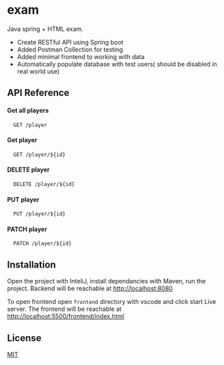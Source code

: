 # exam

Java spring + HTML exam.

- Create RESTful API using Spring boot
- Added Postman Collection for testing
- Added minimal frontend to working with data
- Automatically populate database with test users( should be disabled in real world use)

## API Reference

#### Get all players

```http
  GET /player
```

#### Get player

```http
  GET /player/${id}
```

#### DELETE player

```http
  DELETE /player/${id}
```

#### PUT player

```http
  PUT /player/${id}
```

#### PATCH player

```http
  PATCH /player/${id}
```

## Installation

Open the project with InteliJ, install dependancies with Maven, run the project. Backend will be reachable at <http://localhost:8080>

To open frontend open `frontend` directory with vscode and click start Live server. The frontend will be reachable at <http://localhost:5500/frontend/index.html>

## License

[MIT](https://choosealicense.com/licenses/mit/)
